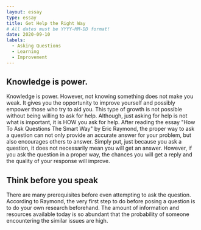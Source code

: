 ```yaml
---
layout: essay
type: essay
title: Get Help the Right Way
# All dates must be YYYY-MM-DD format!
date: 2020-09-10
labels:
  - Asking Questions
  - Learning
  - Improvement
---
```


## Knowledge is power.
 
Knowledge is power. However, not knowing something does not make you weak. It gives you the opportunity to improve yourself and possibly empower those who try to aid you. This type of growth is not possible without being willing to ask for help. Although, just asking for help is not what is important, it is HOW you ask for help. After reading the essay "How To Ask Questions The Smart Way" by Eric Raymond, the proper way to ask a question can not only provide an accurate answer for your problem, but also encourages others to answer. Simply put, just because you ask a question, it does not necessarily mean you will get an answer. However, if you ask the question in a proper way, the chances you will get a reply and the quality of your response will improve.
  
## Think before you speak

There are many prerequisites before even attempting to ask the question. According to Raymond, the very first step to do before posing a question is to do your own research beforehand. The amount of information and resources available today is so abundant that the probability of someone encountering the similar issues are high. 
  
  
